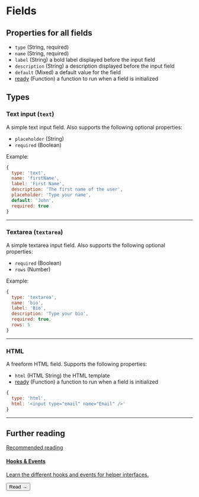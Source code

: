 # Fields

## Properties for all fields

- `type` (String, required)
- `name` (String, required)
- `label` (String) a bold label displayed before the input field
- `description` (String) a description displayed before the input field
- `default` (Mixed) a default value for the field
- [ready](https://developers.fliplet.com/API/helpers/interface-hooks.html#run-a-function-when-a-field-is-initialized) (Function) a function to run when a field is initialized

## Types

### Text input (`text`)

A simple text input field. Also supports the following optional properties:

- `placeholder` (String)
- `required` (Boolean)

Example:

```js
{
  type: 'text',
  name: 'firstName',
  label: 'First Name',
  description: 'The first name of the user',
  placeholder: 'Type your name',
  default: 'John',
  required: true
}
```

---

### Textarea (`textarea`)

A simple textarea input field. Also supports the following optional properties:

- `required` (Boolean)
- `rows` (Number)

Example:

```js
{
  type: 'textarea',
  name: 'bio',
  label: 'Bio',
  description: 'Type your bio',
  required: true,
  rows: 5
}
```

---

### HTML

A freeform HTML field. Supports the following properties:

- `html` (HTML String) the HTML template
- [ready](https://developers.fliplet.com/API/helpers/interface-hooks.html#run-a-function-when-a-field-is-initialized) (Function) a function to run when a field is initialized

```js
{
  type: 'html',
  html: '<input type="email" name="Email" />'
}
```

---

## Further reading

<section class="blocks alt">
  <a class="bl two" href="interface-hooks.html">
    <div>
      <span class="pin">Recommended reading</span>
      <h4>Hooks &amp; Events</h4>
      <p>Learn the different hooks and events for helper interfaces.</p>
      <button>Read &rarr;</button>
    </div>
  </a>
</section>